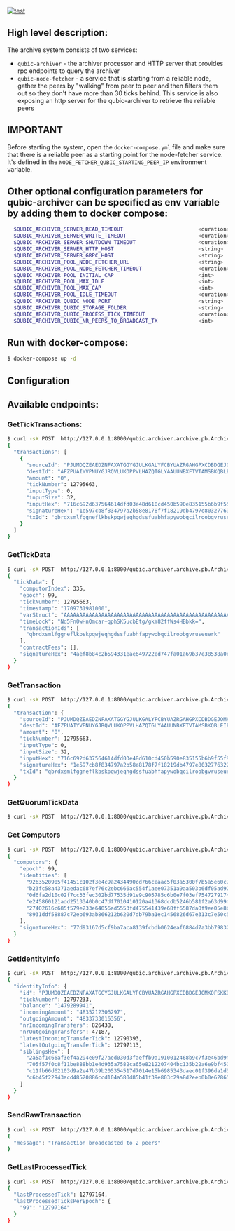 [![test](.github/badges/test.svg)](https://github.com/qubic/go-archiver/actions/workflows/test.yaml)
## High level description:
The archive system consists of two services:
- `qubic-archiver` - the archiver processor and HTTP server that provides rpc endpoints to query the archiver
- `qubic-node-fetcher` - a service that is starting from a reliable node, gather the peers by "walking" from peer to peer and then filters them out so they don't have more than 30 ticks behind. This service is also exposing an http server for the qubic-archiver to retrieve the reliable peers

## IMPORTANT
Before starting the system, open the `docker-compose.yml` file and make sure that there is a reliable peer as a starting point for the node-fetcher service. It's defined in the `NODE_FETCHER_QUBIC_STARTING_PEER_IP` environment variable.

## Other optional configuration parameters for qubic-archiver can be specified as env variable by adding them to docker compose:
```bash
  $QUBIC_ARCHIVER_SERVER_READ_TIMEOUT                        <duration>  (default: 5s)
  $QUBIC_ARCHIVER_SERVER_WRITE_TIMEOUT                       <duration>  (default: 5s)
  $QUBIC_ARCHIVER_SERVER_SHUTDOWN_TIMEOUT                    <duration>  (default: 5s)
  $QUBIC_ARCHIVER_SERVER_HTTP_HOST                           <string>    (default: 0.0.0.0:8000)
  $QUBIC_ARCHIVER_SERVER_GRPC_HOST                           <string>    (default: 0.0.0.0:8001)
  $QUBIC_ARCHIVER_POOL_NODE_FETCHER_URL                      <string>    (default: http://127.0.0.1:8080/peers)
  $QUBIC_ARCHIVER_POOL_NODE_FETCHER_TIMEOUT                  <duration>  (default: 2s)
  $QUBIC_ARCHIVER_POOL_INITIAL_CAP                           <int>       (default: 5)
  $QUBIC_ARCHIVER_POOL_MAX_IDLE                              <int>       (default: 20)
  $QUBIC_ARCHIVER_POOL_MAX_CAP                               <int>       (default: 30)
  $QUBIC_ARCHIVER_POOL_IDLE_TIMEOUT                          <duration>  (default: 15s)
  $QUBIC_ARCHIVER_QUBIC_NODE_PORT                            <string>    (default: 21841)
  $QUBIC_ARCHIVER_QUBIC_STORAGE_FOLDER                       <string>    (default: store)
  $QUBIC_ARCHIVER_QUBIC_PROCESS_TICK_TIMEOUT                 <duration>  (default: 5s)
  $QUBIC_ARCHIVER_QUBIC_NR_PEERS_TO_BROADCAST_TX             <int>       (default: 2)
```

## Run with docker-compose:
```bash
$ docker-compose up -d
```

## Configuration

## Available endpoints:

### GetTickTransactions:
```bash
$ curl -sX POST  http://127.0.0.1:8000/qubic.archiver.archive.pb.ArchiveService/GetTickTransactions -d '{"tickNumber": 12795663}'
{
  "transactions": [
    {
      "sourceId": "PJUMDQZEAEDZNFAXATGGYGJULKGALYFCBYUAZRGAHGPXCDBDGEJOMKOFSKKD",
      "destId": "AFZPUAIYVPNUYGJRQVLUKOPPVLHAZQTGLYAAUUNBXFTVTAMSBKQBLEIEPCVJ",
      "amount": "0",
      "tickNumber": 12795663,
      "inputType": 0,
      "inputSize": 32,
      "inputHex": "716c692d637564614dfd03e48d610cd450b590e835155b6b9f55f91c516428b4",
      "signatureHex": "1e597cb8f834797a2b58e8178f7f18219db4797e803277632299ebdc222a4e5194037c29d8dd87c2f8cebdf8dfb30f34b175e37565f8b01d059dc71cc1342200",
      "txId": "qbrdxsmlfggneflkbskpqwjeqhgdssfuabhfapywobqcilroobgvruseuerk"
    }
  ]
}
```
### GetTickData
```bash
$ curl -sX POST  http://127.0.0.1:8000/qubic.archiver.archive.pb.ArchiveService/GetTickData -d '{"tickNumber": 12795663}'
{
  "tickData": {
    "computorIndex": 335,
    "epoch": 99,
    "tickNumber": 12795663,
    "timestamp": "1709731981000",
    "varStruct": "AAAAAAAAAAAAAAAAAAAAAAAAAAAAAAAAAAAAAAAAAAAAAAAAAAAAAAAAAAAAAAAAAAAAAAAAAAAAAAAAAAAAAAAAAAAAAAAAAAAAAAAAAAAAAAAAAAAAAAAAAAAAAAAAAAAAAAAAAAAAAAAAAAAAAAAAAAAAAAAAAAAAAAAAAAAAAAAAAAAAAAAAAAAAAAAAAAAAAAAAAAAAAAAAAAAAAAAAAAAAAAAAAAAAAAAAAAAAAAAAAAAAAAAAAAAAAAAAAAAAAAAAAAAAAAAAAAAAAAAAAAAAAAAAAAAAAAAAAAAAAAAAAAAAAAAAAAAAAAAAAAAAAAAAAAAAAAAAAAAAAA==",
    "timeLock": "Nd5Fn0wHnQmcar+qphSK5ucbEtg/gkY82ffWs4HBbkk=",
    "transactionIds": [
      "qbrdxsmlfggneflkbskpqwjeqhgdssfuabhfapywobqcilroobgvruseuerk"
    ],
    "contractFees": [],
    "signatureHex": "4aef8b84c2b594331eae649722ed747fa01a69b37e38538a0e3257c8f739950c7c7433d22d6fe77231972d51927fb29b3b4cc6dc9b202e609d42e5eddafe1c00"
  }
}
```

### GetTransaction
```bash
$ curl -sX POST  http://127.0.0.1:8000/qubic.archiver.archive.pb.ArchiveService/GetTransaction -d '{"txId": "qbrdxsmlfggneflkbskpqwjeqhgdssfuabhfapywobqcilroobgvruseuerk"}'
{
  "transaction": {
    "sourceId": "PJUMDQZEAEDZNFAXATGGYGJULKGALYFCBYUAZRGAHGPXCDBDGEJOMKOFSKKD",
    "destId": "AFZPUAIYVPNUYGJRQVLUKOPPVLHAZQTGLYAAUUNBXFTVTAMSBKQBLEIEPCVJ",
    "amount": "0",
    "tickNumber": 12795663,
    "inputType": 0,
    "inputSize": 32,
    "inputHex": "716c692d637564614dfd03e48d610cd450b590e835155b6b9f55f91c516428b4",
    "signatureHex": "1e597cb8f834797a2b58e8178f7f18219db4797e803277632299ebdc222a4e5194037c29d8dd87c2f8cebdf8dfb30f34b175e37565f8b01d059dc71cc1342200",
    "txId": "qbrdxsmlfggneflkbskpqwjeqhgdssfuabhfapywobqcilroobgvruseuerk"
  }
}
```

### GetQuorumTickData
```bash
$ curl -sX POST  http://127.0.0.1:8000/qubic.archiver.archive.pb.ArchiveService/GetQuorumTickData  -d '{"tickNumber": 12795663}'
```

### Get Computors
```bash
$ curl -sX POST  http://127.0.0.1:8000/qubic.archiver.archive.pb.ArchiveService/GetComputors -d '{"epoch": 99}'
{
  "computors": {
    "epoch": 99,
    "identities": [
      "9263520905f41451c102f3e4c9a2434490cd766ceaac5f03a5300f7b5a5e60c7",
      "b23fc58a4371aedac687ef76c2ebc666ac554f1aee07351a9aa503b6df05ad92",
      "0d6fa2d10c02f7cc33fec302bd77535d91e9c905785c6b0e7f03ef7547279174",
      "e245860121add2513340b0c47df7010410120a41368dcdb5246b581f2a63d99f",
      "27402616c685f579e233e64056ad5553fd475541439e68ff6587da0f9ee05e8b",
      "8931ddf58887c72eb693ab866212b620d7db79ba1ec1456826d67e313c7e50c5"
    ],
    "signatureHex": "77d93167d5cf9ba7aca8139fcbdb0624eaf6884d7a3bb79832dc5f59131f84da55ee9e29f81cd07fae746b4b7aa055b734c58ce21c3443aef5da521903d10d00"
  }
}
```
### GetIdentityInfo
```bash
$ curl -sX POST  http://127.0.0.1:8000/qubic.archiver.archive.pb.ArchiveService/GetIdentityInfo -d '{"identity": "PJUMDQZEAEDZNFAXATGGYGJULKGALYFCBYUAZRGAHGPXCDBDGEJOMKOFSKKD"}'
{
  "identityInfo": {
    "id": "PJUMDQZEAEDZNFAXATGGYGJULKGALYFCBYUAZRGAHGPXCDBDGEJOMKOFSKKD",
    "tickNumber": 12797233,
    "balance": "1479289941",
    "incomingAmount": "4835212306297",
    "outgoingAmount": "4833733016356",
    "nrIncomingTransfers": 826438,
    "nrOutgoingTransfers": 47187,
    "latestIncomingTransferTick": 12790393,
    "latestOutgoingTransferTick": 12797113,
    "siblingsHex": [
      "2a5af1c66af3ef4a294e09f27aed030d3faeffb9a1910012468b9c7f3e46bd9f",
      "705f57f0c8f11be888bb1e4d935a7582ca65e8212207404bc135b22a6e9bf450",
      "c11fb66d62103d9a2e47b39b205354517d7014e15b6985343daec01f396da1d5",
      "c6b45f22943acd48520886ccd104a580d85b41f39e803c29a8d2eeb0b0e62865"
    ]
  }
}
```

### SendRawTransaction
```bash
$ curl -sX POST  http://127.0.0.1:8000/qubic.archiver.archive.pb.ArchiveService/SendRawTransaction -d '{"signedTx": "228d0b45c0298810c4730d03aed61c7f90f366ea596c62d91947e5144bf0c897d65fd697e9b960d5107547257867336d109066ea408a2ca36bb2325783804e8464000000000000003b06c300000000005c885cc9f5abe907710dd6caade707350003dc9e2f7ba9905ad699b86e939d419e374f662caf1d09d4997889a00f0cc77cbef37f643a5f5c16a4519f164a2200"}'
{
  "message": "Transaction broadcasted to 2 peers"
}
```

### GetLastProcessedTick
```bash
$ curl -sX POST  http://127.0.0.1:8000/qubic.archiver.archive.pb.ArchiveService/GetLastProcessedTick
{
  "lastProcessedTick": 12797164,
  "lastProcessedTicksPerEpoch": {
    "99": "12797164"
  }
} 
```



